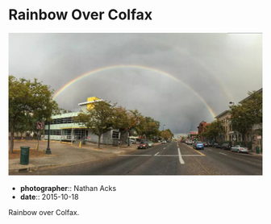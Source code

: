 # Rainbow Over Colfax

![A double rainbow arches over a city street against receding dark gray rain clouds](assets/2015-10-18-rainbow-over-colfax.webp)

* **photographer**:: Nathan Acks
* **date**:: 2015-10-18

Rainbow over Colfax.
